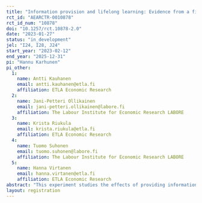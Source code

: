 ```yaml
---
title: "Information provision and lifelong learning: Evidence from a field experiment"
rct_id: "AEARCTR-0010878"
rct_id_num: "10878"
doi: "10.1257/rct.10878-2.0"
date: "2023-01-27"
status: "in_development"
jel: "I24, I28, J24"
start_year: "2023-02-12"
end_year: "2025-12-31"
pi: "Hannu Karhunen"
pi_other:
  1:
    name: Antti Kauhanen
    email: antti.kauhanen@etla.fi
    affiliation: ETLA Economic Research
  2:
    name: Jani-Petteri Ollikainen
    email: jani-petteri.ollikainen@labore.fi
    affiliation: The Labour Institute for Economic Research LABORE
  3:
    name: Krista Riukula
    email: krista.riukula@etla.fi
    affiliation: ETLA Economic Research
  4:
    name: Tuomo Suhonen
    email: tuomo.suhonen@labore.fi
    affiliation: The Labour Institute for Economic Research LABORE
  5:
    name: Hanna Virtanen
    email: hanna.virtanen@etla.fi
    affiliation: ETLA Economic Research
abstract: "This experiment studies the effects of providing information regarding life long learning on enrollment in adult education and labor market outcomes.The information consisted of a pamphlet from Finland’s Service Centre for Continuous Learning and Employment (SECLE) that described the returns to adult education and provided guidance for applying and seeking financial support. The information was targeted to individuals in Finland without secondary education. The target group contained roughly 200,000 individuals from whom 50,000 were randomly selected to the treatment group. We will estimate the effects of this experiment using register data."
layout: registration
---
```


